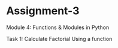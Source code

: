 # Assignment-3
Module 4: Functions &amp; Modules in Python 

Task 1: Calculate Factorial Using a function

